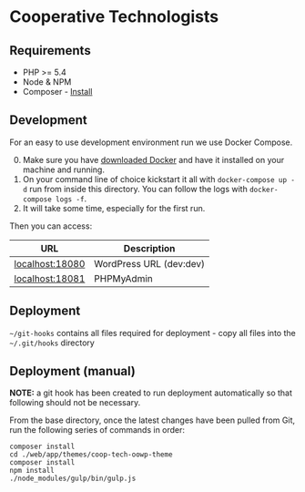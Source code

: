 # Cooperative Technologists

## Requirements

* PHP >= 5.4
* Node & NPM
* Composer - [Install](https://getcomposer.org/doc/00-intro.md#installation-linux-unix-osx)

## Development

For an easy to use development environment run we use Docker Compose.

0. Make sure you have [downloaded Docker](https://www.docker.com/community-edition#/download) and have it installed on your machine and running.
1. On your command line of choice kickstart it all with `docker-compose up -d` run from inside this directory. You can follow the logs with `docker-compose logs -f`.
2. It will take some time, especially for the first run.

Then you can access:

| URL | Description |
| --- | --- |
| [localhost:18080](http://localhost:18080) | WordPress URL (dev:dev) |
| [localhost:18081](http://localhost:18081) | PHPMyAdmin |

## Deployment

`~/git-hooks` contains all files required for deployment - copy all files into the `~/.git/hooks` directory


## Deployment (manual)

**NOTE:** a git hook has been created to run deployment automatically so that following should not be necessary.

From the base directory, once the latest changes have been pulled from Git, run the following series of commands in order:

```
composer install
cd ./web/app/themes/coop-tech-oowp-theme
composer install
npm install
./node_modules/gulp/bin/gulp.js
```
